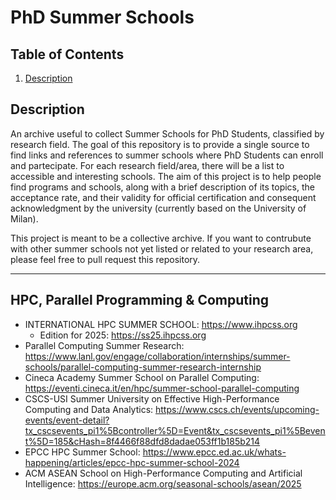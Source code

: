 # PhD Summer Schools

## Table of Contents
1. [Description](#description)

## Description <a name="description"></a>
An archive useful to collect Summer Schools for PhD Students, classified by research field. 
The goal of this repository is to provide a single source to find links and references to summer schools where PhD Students can enroll and partecipate. 
For each research field/area, there will be a list to accessible and interesting schools. The aim of this project is to help people find programs and schools, along with a brief description of its topics, the acceptance rate, and their validity for official certification and consequent acknowledgment by the university (currently based on the University of Milan). 

This project is meant to be a collective archive. If you want to contrubute with other summer schools not yet listed or related to your research area, please feel free to pull request this repository. 

------

## HPC, Parallel Programming & Computing
* INTERNATIONAL HPC SUMMER SCHOOL: https://www.ihpcss.org
  * Edition for 2025: https://ss25.ihpcss.org 
* Parallel Computing Summer Research: https://www.lanl.gov/engage/collaboration/internships/summer-schools/parallel-computing-summer-research-internship
* Cineca Academy Summer School on Parallel Computing: https://eventi.cineca.it/en/hpc/summer-school-parallel-computing
* CSCS-USI Summer University on Effective High-Performance Computing and Data Analytics: https://www.cscs.ch/events/upcoming-events/event-detail?tx_cscsevents_pi1%5Bcontroller%5D=Event&tx_cscsevents_pi1%5Bevent%5D=185&cHash=8f4466f88dfd8dadae053ff1b185b214
* EPCC HPC Summer School: https://www.epcc.ed.ac.uk/whats-happening/articles/epcc-hpc-summer-school-2024
* ACM ASEAN School on High-Performance Computing and Artificial Intelligence: https://europe.acm.org/seasonal-schools/asean/2025
